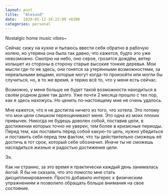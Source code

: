 ```yaml
---
layout: post
title:  "Alesund"
date:   2020-05-12 16:22:00 +0300
categories: personal
---
```

Nostalgic home music vibes~


Сейчас сижу на кухне и пытаюсь ввести себя обратно в рабочую колею, но утеряна она была так давно, что кажется, будто это уже невозможно.
Смотрю на небо, оно серое, грозится дождём, ветер колышет из стороны в сторону старые высокие тонкие деревья.
Мои мысли где-то не здесь, они гонятся за утерянными возможностями, за нереальными вещами, которые могут когда-то произойти или могли бы случиться, но, в то же время, я теряю всё то, что у меня есть сейчас.


Возможно, у меня больше не будет такой возможности находиться в своём родном доме так долго. Уже почти 2 месяца прошло с тех пор, как я здесь нахожусь. Но ценить по-настоящему мне не очень удалось.

Мне кажется, что я не достигла ничего из того, что хотела. Это потому что мои цели слишком переоценивают меня. Это одна из моих плохих привычек. 
Никогда не будешь доволен собой, поставив цели, в достижении которых точно не уверен, тем более в кризисные периоды. Перед тем, как поставить перед собой какую-то цель, нужно убедиться и поставить себя перед тем фактом, что ты действительно сможешь её достичь в тот срок, который себе обозначил. Иначе ты не сможешь насладиться жизнью и радостью достижения цели. 

Эх. 

Как ни странно, за это время я практически каждый день занималась йогой. Я бы не сказала, что это помогло мне стать дисциплинированнее. Просто добавило интерес к физическим упражнениям и позволило обращать больше внимания на свое состояние. 
